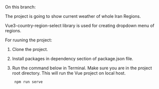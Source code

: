 On this branch:

The project is going to show current weather of whole Iran Regions.

Vue3-country-region-select library is used for creating dropdown menu of regions.

For ruuning the project:
1) Clone the project.
1) Install packages in dependency section of package.json file.
2) Run the command below in Terminal. Make sure you are in the project root directory. This will run the Vue project on local host.

        npm run serve
